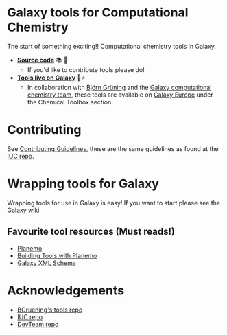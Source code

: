 

# Galaxy tools for Computational Chemistry

The start of something exciting!! Computational chemistry tools in Galaxy. 

- **[Source code](https://github.com/galaxycomputationalchemistry/galaxy-tools-compchem)** :books: :wrench:
  - If you'd like to contribute tools please do!
-  **[Tools live on Galaxy](https://cheminformatics.usegalaxy.eu/)** :rocket::star:
   - In collaboration with [Björn Grüning](https://github.com/bgruening) and the [Galaxy computational chemistry team](https://github.com/galaxycomputationalchemistry), these tools are available on [Galaxy Europe](https://cheminformatics.usegalaxy.eu/) under the Chemical Toolbox section.



# Contributing 
See [Contributing Guidelines](./CONTRIBUTING.md), these are the same guidelines as found at the [IUC repo](https://github.com/galaxyproject/tools-iuc).

# Wrapping tools for Galaxy
Wrapping tools for use in Galaxy is easy! If you want to start please see the [Galaxy wiki](https://wiki.galaxyproject.org/Admin/Tools/AddToolTutorial)

## Favourite tool resources (Must reads!)
 * [Planemo](https://github.com/galaxyproject/planemo)
 * [Building Tools with Planemo](http://planemo.readthedocs.io/en/latest/writing_standalone.html)
 * [Galaxy XML Schema](https://docs.galaxyproject.org/en/master/dev/schema.html)

# Acknowledgements
 * [BGruening's tools repo](https://github.com/bgruening/galaxytools)
 * [IUC repo](https://github.com/galaxyproject/tools-iuc)
 * [DevTeam repo](https://github.com/galaxyproject/tools-devteam)

